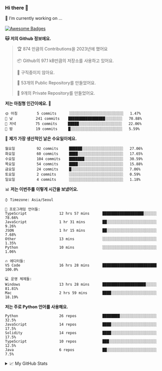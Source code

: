 ### Hi there 👋 
🔭 I’m currently working on ... </br></br>
[![Awesome Badges](https://img.shields.io/badge/Introduce-EN-green.svg)](https://github.com/tlatkdgus1/tlatkdgus1/blob/main/README.md.en)

<!--START_SECTION:waka-->
**🐱 저의 Github 정보에요.** 

> 🏆 874 만큼의 Contributions을 2023년에 했어요
 > 
> 📦 Github의 97.1 kB만큼의 저장소를 사용하고 있어요. 
 > 
> 🚫 구직중이지 않아요.
 > 
> 📜 53개의 Public Repository를 만들었어요. 
 > 
> 🔑 9개의 Private Repository를 만들었어요.  

**저는 아침형 인간이에요. 🐤** 

```text
🌞 아침         5 commits      ░░░░░░░░░░░░░░░░░░░░░░░░░   1.47% 
🌆 낮　         241 commits    █████████████████░░░░░░░░   70.88% 
🌃 저녁         75 commits     █████░░░░░░░░░░░░░░░░░░░░   22.06% 
🌙 밤　         19 commits     █░░░░░░░░░░░░░░░░░░░░░░░░   5.59%

```
📅 **제가 가장 생산적인 날은 수요일이에요.** 

```text
월요일          92 commits     ██████░░░░░░░░░░░░░░░░░░░   27.06% 
화요일          60 commits     ████░░░░░░░░░░░░░░░░░░░░░   17.65% 
수요일          104 commits    ███████░░░░░░░░░░░░░░░░░░   30.59% 
목요일          54 commits     ████░░░░░░░░░░░░░░░░░░░░░   15.88% 
금요일          24 commits     █░░░░░░░░░░░░░░░░░░░░░░░░   7.06% 
토요일          2 commits      ░░░░░░░░░░░░░░░░░░░░░░░░░   0.59% 
일요일          4 commits      ░░░░░░░░░░░░░░░░░░░░░░░░░   1.18%

```


📊 **저는 이번주를 이렇게 시간을 보냈어요.** 

```text
⌚︎ Timezone: Asia/Seoul

💬 프로그래밍 언어들: 
TypeScript               12 hrs 57 mins      ███████████████████░░░░░░   78.66% 
JavaScript               1 hr 31 mins        ██░░░░░░░░░░░░░░░░░░░░░░░   9.26% 
JSON                     1 hr 15 mins        ██░░░░░░░░░░░░░░░░░░░░░░░   7.68% 
Other                    13 mins             ░░░░░░░░░░░░░░░░░░░░░░░░░   1.35% 
Python                   10 mins             ░░░░░░░░░░░░░░░░░░░░░░░░░   1.06%

🔥 에디터들: 
VS Code                  16 hrs 28 mins      █████████████████████████   100.0%

💻 운영 체제들: 
Windows                  13 hrs 28 mins      ████████████████████░░░░░   81.81% 
Mac                      2 hrs 59 mins       ████░░░░░░░░░░░░░░░░░░░░░   18.19%

```

**저는 주로 Python 언어를 사용해요.** 

```text
Python                   26 repos            ████████░░░░░░░░░░░░░░░░░   32.5% 
JavaScript               14 repos            ████░░░░░░░░░░░░░░░░░░░░░   17.5% 
Solidity                 14 repos            ████░░░░░░░░░░░░░░░░░░░░░   17.5% 
TypeScript               10 repos            ███░░░░░░░░░░░░░░░░░░░░░░   12.5% 
Java                     6 repos             ██░░░░░░░░░░░░░░░░░░░░░░░   7.5%

```



<!--END_SECTION:waka-->

<details>
<summary>📈 My GitHub Stats</summary>
<p align="center"> <img src="https://github-readme-stats.vercel.app/api?username=tlatkdgus1&show_icons=true" alt="tlatkdgus1" />
</details>
